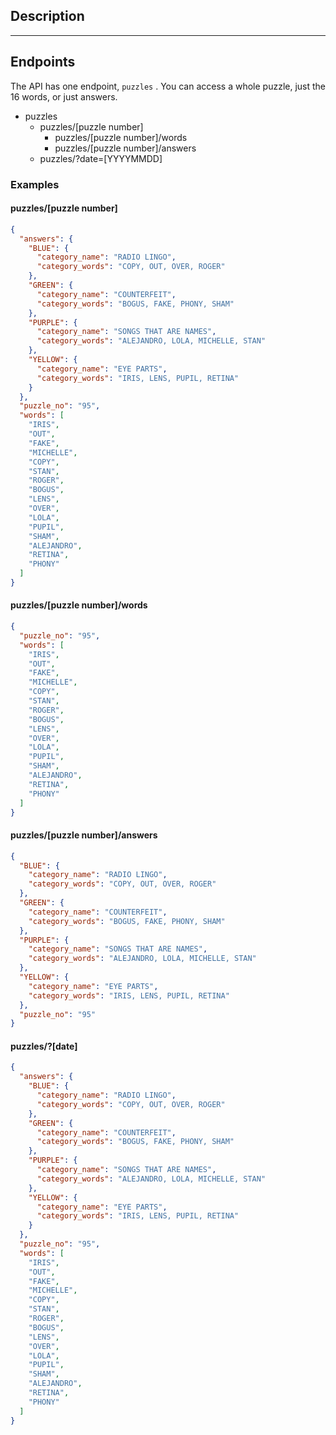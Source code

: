 ## Description



---

## Endpoints

The API has one endpoint, ``puzzles`` . You can access a whole puzzle, just the 16 words, or just answers. 

- puzzles
	- puzzles/[puzzle number] 
		- puzzles/[puzzle number]/words
		- puzzles/[puzzle number]/answers
	- puzzles/?date=[YYYYMMDD]

### Examples
#### puzzles/[puzzle number]
```json
{
  "answers": {
    "BLUE": {
      "category_name": "RADIO LINGO",
      "category_words": "COPY, OUT, OVER, ROGER"
    },
    "GREEN": {
      "category_name": "COUNTERFEIT",
      "category_words": "BOGUS, FAKE, PHONY, SHAM"
    },
    "PURPLE": {
      "category_name": "SONGS THAT ARE NAMES",
      "category_words": "ALEJANDRO, LOLA, MICHELLE, STAN"
    },
    "YELLOW": {
      "category_name": "EYE PARTS",
      "category_words": "IRIS, LENS, PUPIL, RETINA"
    }
  },
  "puzzle_no": "95",
  "words": [
    "IRIS",
    "OUT",
    "FAKE",
    "MICHELLE",
    "COPY",
    "STAN",
    "ROGER",
    "BOGUS",
    "LENS",
    "OVER",
    "LOLA",
    "PUPIL",
    "SHAM",
    "ALEJANDRO",
    "RETINA",
    "PHONY"
  ]
}
```

#### puzzles/[puzzle number]/words

```json
{
  "puzzle_no": "95",
  "words": [
    "IRIS",
    "OUT",
    "FAKE",
    "MICHELLE",
    "COPY",
    "STAN",
    "ROGER",
    "BOGUS",
    "LENS",
    "OVER",
    "LOLA",
    "PUPIL",
    "SHAM",
    "ALEJANDRO",
    "RETINA",
    "PHONY"
  ]
}
```

#### puzzles/[puzzle number]/answers

```json
{
  "BLUE": {
    "category_name": "RADIO LINGO",
    "category_words": "COPY, OUT, OVER, ROGER"
  },
  "GREEN": {
    "category_name": "COUNTERFEIT",
    "category_words": "BOGUS, FAKE, PHONY, SHAM"
  },
  "PURPLE": {
    "category_name": "SONGS THAT ARE NAMES",
    "category_words": "ALEJANDRO, LOLA, MICHELLE, STAN"
  },
  "YELLOW": {
    "category_name": "EYE PARTS",
    "category_words": "IRIS, LENS, PUPIL, RETINA"
  },
  "puzzle_no": "95"
}
```

#### puzzles/?[date]

```json
{
  "answers": {
    "BLUE": {
      "category_name": "RADIO LINGO",
      "category_words": "COPY, OUT, OVER, ROGER"
    },
    "GREEN": {
      "category_name": "COUNTERFEIT",
      "category_words": "BOGUS, FAKE, PHONY, SHAM"
    },
    "PURPLE": {
      "category_name": "SONGS THAT ARE NAMES",
      "category_words": "ALEJANDRO, LOLA, MICHELLE, STAN"
    },
    "YELLOW": {
      "category_name": "EYE PARTS",
      "category_words": "IRIS, LENS, PUPIL, RETINA"
    }
  },
  "puzzle_no": "95",
  "words": [
    "IRIS",
    "OUT",
    "FAKE",
    "MICHELLE",
    "COPY",
    "STAN",
    "ROGER",
    "BOGUS",
    "LENS",
    "OVER",
    "LOLA",
    "PUPIL",
    "SHAM",
    "ALEJANDRO",
    "RETINA",
    "PHONY"
  ]
}
```


